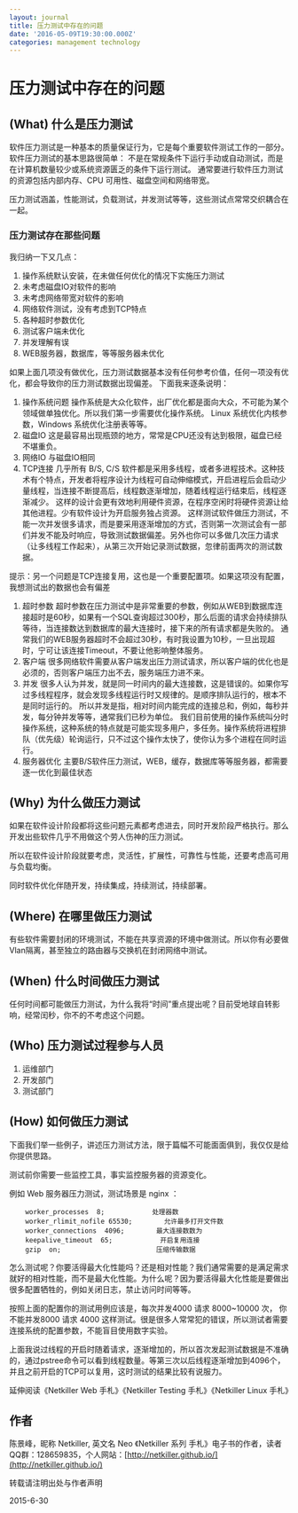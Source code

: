 ```yaml
---
layout: journal
title: 压力测试中存在的问题
date: '2016-05-09T19:30:00.000Z'
categories: management technology
---
```


# 压力测试中存在的问题

## \(What\) 什么是压力测试

软件压力测试是一种基本的质量保证行为，它是每个重要软件测试工作的一部分。软件压力测试的基本思路很简单： 不是在常规条件下运行手动或自动测试，而是在计算机数量较少或系统资源匮乏的条件下运行测试。 通常要进行软件压力测试的资源包括内部内存、CPU 可用性、磁盘空间和网络带宽。

压力测试涵盖，性能测试，负载测试，并发测试等等，这些测试点常常交织耦合在一起。

### 压力测试存在那些问题

我归纳一下又几点：

1. 操作系统默认安装，在未做任何优化的情况下实施压力测试
2. 未考虑磁盘IO对软件的影响
3. 未考虑网络带宽对软件的影响
4. 网络软件测试，没有考虑到TCP特点
5. 各种超时参数优化
6. 测试客户端未优化
7. 并发理解有误
8. WEB服务器，数据库，等等服务器未优化

如果上面几项没有做优化，压力测试数据基本没有任何参考价值，任何一项没有优化，都会导致你的压力测试数据出现偏差。 下面我来逐条说明：

1. 操作系统问题 操作系统是大众化软件，出厂优化都是面向大众，不可能为某个领域做单独优化。所以我们第一步需要优化操作系统。 Linux 系统优化内核参数，Windows 系统优化注册表等等。
2. 磁盘IO 这是最容易出现瓶颈的地方，常常是CPU还没有达到极限，磁盘已经不堪重负。
3. 网络IO 与磁盘IO相同
4. TCP连接 几乎所有 B/S, C/S 软件都是采用多线程，或者多进程技术。这种技术有个特点，开发者将程序设计为线程可自动伸缩模式，开启进程后会启动少量线程，当连接不断提高后，线程数逐渐增加，随着线程运行结束后，线程逐渐减少。 这样的设计会更有效地利用硬件资源，在程序空闲时将硬件资源让给其他进程。少有软件设计为开启服务独占资源。 这样测试软件做压力测试，不能一次并发很多请求，而是要采用逐渐增加的方式，否则第一次测试会有一部们并发不能及时响应，导致测试数据偏差。另外也你可以多做几次压力请求（让多线程工作起来），从第三次开始记录测试数据，忽律前面两次的测试数据。

提示：另一个问题是TCP连接复用，这也是一个重要配置项。如果这项没有配置，我想测试出的数据也会有偏差

1. 超时参数 超时参数在压力测试中是非常重要的参数，例如从WEB到数据库连接超时是60秒，如果有一个SQL查询超过300秒，那么后面的请求会持续排队等待，当连接数达到数据库的最大连接时，接下来的所有请求都是失败的。 通常我们的WEB服务器超时不会超过30秒，有时我设置为10秒，一旦出现超时，宁可让该连接Timeout，不要让他影响整体服务。
2. 客户端 很多网络软件需要从客户端发出压力测试请求，所以客户端的优化也是必须的，否则客户端压力出不去，服务端压力进不来。
3. 并发 很多人认为并发，就是同一时间内的最大连接数，这是错误的。如果你写过多线程程序，就会发现多线程运行时又规律的。是顺序排队运行的，根本不是同时运行的。 所以并发是指，相对时间内能完成的连接总和，例如，每秒并发，每分钟并发等等，通常我们已秒为单位。 我们目前使用的操作系统叫分时操作系统，这种系统的特点就是可能实现多用户，多任务。操作系统将进程排队（优先级）轮询运行，只不过这个操作太快了，使你认为多个进程在同时运行。
4. 服务器优化 主要B/S软件压力测试，WEB，缓存，数据库等等服务器，都需要逐一优化到最佳状态

## \(Why\) 为什么做压力测试

如果在软件设计阶段都将这些问题元素都考虑进去，同时开发阶段严格执行。那么开发出些软件几乎不用做这个劳人伤神的压力测试。

所以在软件设计阶段就要考虑，灵活性，扩展性，可靠性与性能，还要考虑高可用与负载均衡。

同时软件优化伴随开发，持续集成，持续测试，持续部署。

## \(Where\) 在哪里做压力测试

有些软件需要封闭的环境测试，不能在共享资源的环境中做测试。所以你有必要做Vlan隔离，甚至独立的路由器与交换机在封闭网络中测试。

## \(When\) 什么时间做压力测试

任何时间都可能做压力测试，为什么我将“时间”重点提出呢？目前受地球自转影响，经常闰秒，你不的不考虑这个问题。

## \(Who\) 压力测试过程参与人员

1. 运维部门
2. 开发部门
3. 测试部门

## \(How\) 如何做压力测试

下面我们举一些例子，讲述压力测试方法，限于篇幅不可能面面俱到，我仅仅是给你提供思路。

测试前你需要一些监控工具，事实监控服务器的资源变化。

例如 Web 服务器压力测试，测试场景是 nginx ：

```text
    worker_processes  8;            处理器数
    worker_rlimit_nofile 65530;        允许最多打开文件数
    worker_connections  4096;        最大连接数数为
    keepalive_timeout  65;            开启复用连接
    gzip  on;                        压缩传输数据
```

怎么测试呢？你要活得最大化性能吗？还是相对性能？我们通常需要的是满足需求就好的相对性能，而不是最大化性能。为什么呢？因为要活得最大化性能是要做出很多配置牺牲的，例如关闭日志，禁止访问时间等等。

按照上面的配置你的测试用例应该是，每次并发4000 请求 8000~10000 次， 你不能并发8000 请求 4000 这样测试。很是很多人常常犯的错误，所以测试者需要连接系统的配置参数，不能盲目使用数字实验。

上面我说过线程的开启时随着请求，逐渐增加的，所以首次发起测试数据是不准确的，通过pstree命令可以看到线程数量。等第三次以后线程逐渐增加到4096个，并且之前开启的TCP可以复用，这时测试的结果比较有说服力。

延伸阅读《Netkiller Web 手札》《Netkiller Testing 手札》《Netkiller Linux 手札》

## 作者

陈景峰，昵称 Netkiller, 英文名 Neo 《Netkiller 系列 手札》电子书的作者，读者QQ群：128659835，个人网站：[http://netkiller.github.io/](http://netkiller.github.io/)

转载请注明出处与作者声明

2015-6-30

